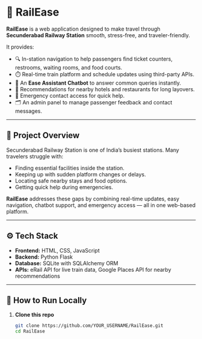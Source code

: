 # 🚆 RailEase

**RailEase** is a web application designed to make travel through **Secunderabad Railway Station** smooth, stress-free, and traveler-friendly.

It provides:
- 🔍 In-station navigation to help passengers find ticket counters, restrooms, waiting rooms, and food courts.
- ⏱️ Real-time train platform and schedule updates using third-party APIs.
- 💬 An **Ease Assistant Chatbot** to answer common queries instantly.
- 🏨 Recommendations for nearby hotels and restaurants for long layovers.
- 📢 Emergency contact access for quick help.
- 🗂️ An admin panel to manage passenger feedback and contact messages.

---

## 📌 **Project Overview**

Secunderabad Railway Station is one of India’s busiest stations. Many travelers struggle with:
- Finding essential facilities inside the station.
- Keeping up with sudden platform changes or delays.
- Locating safe nearby stays and food options.
- Getting quick help during emergencies.

**RailEase** addresses these gaps by combining real-time updates, easy navigation, chatbot support, and emergency access — all in one web-based platform.

---

## ⚙️ **Tech Stack**

- **Frontend:** HTML, CSS, JavaScript
- **Backend:** Python Flask
- **Database:** SQLite with SQLAlchemy ORM
- **APIs:** eRail API for live train data, Google Places API for nearby recommendations

---

## 🚀 **How to Run Locally**

1. **Clone this repo**
   ```bash
   git clone https://github.com/YOUR_USERNAME/RailEase.git
   cd RailEase
